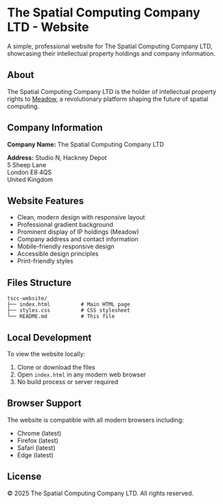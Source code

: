 # The Spatial Computing Company LTD - Website

A simple, professional website for The Spatial Computing Company LTD, showcasing their intellectual property holdings and company information.

## About

The Spatial Computing Company LTD is the holder of intellectual property rights to [Meadow](https://meadow.space), a revolutionary platform shaping the future of spatial computing.

## Company Information

**Company Name:** The Spatial Computing Company LTD

**Address:**
Studio N, Hackney Depot  
5 Sheep Lane  
London E8 4QS  
United Kingdom

## Website Features

- Clean, modern design with responsive layout
- Professional gradient background
- Prominent display of IP holdings (Meadow)
- Company address and contact information
- Mobile-friendly responsive design
- Accessible design principles
- Print-friendly styles

## Files Structure

```
tscc-website/
├── index.html          # Main HTML page
├── styles.css          # CSS stylesheet
└── README.md           # This file
```

## Local Development

To view the website locally:

1. Clone or download the files
2. Open `index.html` in any modern web browser
3. No build process or server required

## Browser Support

The website is compatible with all modern browsers including:
- Chrome (latest)
- Firefox (latest)
- Safari (latest)
- Edge (latest)

## License

© 2025 The Spatial Computing Company LTD. All rights reserved.
